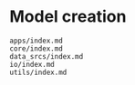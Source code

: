# Model creation

```{toctree}
apps/index.md
core/index.md
data_srcs/index.md
io/index.md
utils/index.md
```
